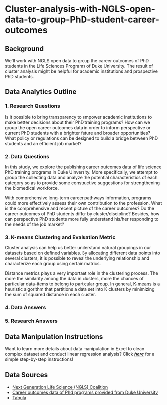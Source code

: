 # Cluster-analysis-with-NGLS-open-data-to-group-PhD-student-career-outcomes
## Background
We'll work with NGLS open data to group the career outcomes of PhD students in the Life Sciences Programs of Duke University. The result of cluster analysis might be helpful for academic institutions and prospective PhD students.  
## Data Analytics Outline  
### **1. Research Questions**  
Is it possible to bring transparency to empower academic institutions to make better decisions about their PhD training programs? How can we group the open career outcomes data in order to inform perspective or current PhD students with a brighter future and broader opportunities? What policy or regulations can be designed to build a bridge between PhD students and an efficient job market?
### **2. Data Questions**
In this study, we explore the publishing career outcomes data of life science PhD training programs in Duke Uinversity. More specifically, we attempt to group the collecting data and analyze the potential characteristics of each category so as to provide some constructive suggestions for strengthening the biomedical workforce. 

With comprehensive long-term career pathways information, programs could more effectively assess their own contribution to the profession. What is the comprehensive and recent picture of the career outcomes? Do the career outcomes of PhD students differ by cluster/discipline? Besides, how can perspective PhD students more fully understand his/her responding to the needs of the job market?  
### **3. K-means Clustering and Evaluation Metric**  
Cluster analysis can help us better understand natural groupings in our datasets based on defined variables. By allocating different data points into several clusters, it is possible to reveal the underlying relationship and characterize each group using certain matrics.  

Distance metrics plays a very important role in the clustering process. The more the similarity among the data in clusters, more the chances of particular data-items to belong to particular group. In general, [K-means](https://towardsdatascience.com/k-means-clustering-algorithm-applications-evaluation-methods-and-drawbacks-aa03e644b48a) is a heuristic algorithm that partitions a data set into K clusters by minimizing the sum of squared distance in each cluster. 
### **4. Data Answers**  

### **5. Research Answers** 

## Data Manipulation Instructions
Want to learn more details about data manipulation in Excel to clean complex dataset and conduct linear regression analysis? Click [***here***](加链接！) for a simple step-by-step instructions!  

## Data Sources
* [Next Generation Life Science (NGLS) Coalition](https://nglscoalition.org/coalition-data/)
* [Career outcomes data of Phd programs provided from Duke University](https://gradschool.duke.edu/about/statistics/statistics-coalition-next-generation-life-science)
* [Tabula](https://tabula.technology)